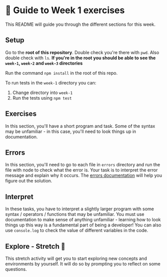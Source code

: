 # 🧭 Guide to Week 1 exercises

This README will guide you through the different sections for this week.

## Setup

Go to the **root of this repository**. Double check you're there with `pwd`. Also double check with `ls`.
**If you're in the root you should be able to see the `week-1`, `week-2` and `week-3` directories**

Run the command `npm install` in the root of this repo.

To run tests in the `week-1` directory you can:

1. Change directory into `week-1`
2. Run the tests using `npm test`

## Exercises

In this section, you'll have a short program and task. Some of the syntax may be unfamiliar - in this case, you'll need to look things up in documentation.

## Errors

In this section, you'll need to go to each file in `errors` directory and run the file with node to check what the error is. Your task is to interpret the error message and explain why it occurs. The [errors documentation](https://developer.mozilla.org/en-US/docs/Web/JavaScript/Reference/Errors) will help you figure out the solution.

## Interpret

In these tasks, you have to interpret a slightly larger program with some syntax / operators / functions that may be unfamiliar.
You must use documentation to make sense of anything unfamiliar - learning how to look things up this way is a fundamental part of being a developer!
You can also use `console.log` to check the value of different variables in the code.

## Explore - Stretch 💪

This stretch activity will get you to start exploring new concepts and environments by yourself. It will do so by prompting you to reflect on some questions.
